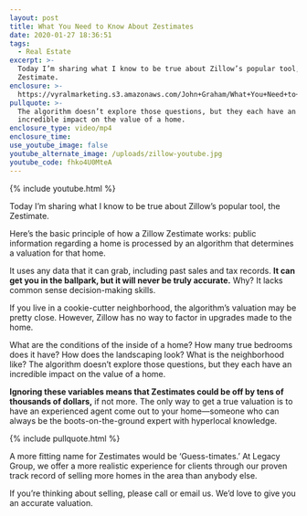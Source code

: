 ```yaml
---
layout: post
title: What You Need to Know About Zestimates
date: 2020-01-27 18:36:51
tags:
  - Real Estate
excerpt: >-
  Today I’m sharing what I know to be true about Zillow’s popular tool, the
  Zestimate.
enclosure: >-
  https://vyralmarketing.s3.amazonaws.com/John+Graham/What+You+Need+to+Know+About+Zestimates.mp4
pullquote: >-
  The algorithm doesn’t explore those questions, but they each have an
  incredible impact on the value of a home.
enclosure_type: video/mp4
enclosure_time:
use_youtube_image: false
youtube_alternate_image: /uploads/zillow-youtube.jpg
youtube_code: fhko4U0MteA
---
```


{% include youtube.html %}

Today I’m sharing what I know to be true about Zillow’s popular tool, the Zestimate.

Here’s the basic principle of how a Zillow Zestimate works: public information regarding a home is processed by an algorithm that determines a valuation for that home.&nbsp;

It uses any data that it can grab, including past sales and tax records. **It can get you in the ballpark, but it will never be truly accurate.** Why? It lacks common sense decision-making skills.&nbsp;

If you live in a cookie-cutter neighborhood, the algorithm’s valuation may be pretty close. However, Zillow has no way to factor in upgrades made to the home.

What are the conditions of the inside of a home? How many true bedrooms does it have? How does the landscaping look? What is the neighborhood like? The algorithm doesn’t explore those questions, but they each have an incredible impact on the value of a home.&nbsp;

**Ignoring these variables means that Zestimates could be off by tens of thousands of dollars,** if not more. The only way to get a true valuation is to have an experienced agent come out to your home—someone who can always be the boots-on-the-ground expert with hyperlocal knowledge.&nbsp;

{% include pullquote.html %}

A more fitting name for Zestimates would be ‘Guess-timates.’ At Legacy Group, we offer a more realistic experience for clients through our proven track record of selling more homes in the area than anybody else.&nbsp;

If you’re thinking about selling, please call or email us. We’d love to give you an accurate valuation.